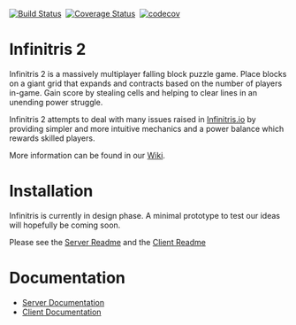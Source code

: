 [![Build Status](https://travis-ci.com/rolznz/infinitris2.svg?branch=master)](https://travis-ci.com/rolznz/infinitris2)&nbsp;
[![Coverage Status](https://coveralls.io/repos/github/rolznz/infinitris2/badge.svg)](https://coveralls.io/github/rolznz/infinitris2)&nbsp;
[![codecov](https://codecov.io/gh/rolznz/infinitris2/branch/master/graph/badge.svg)](https://codecov.io/gh/rolznz/infinitris2)&nbsp;

# Infinitris 2
Infinitris 2 is a massively multiplayer falling block puzzle game. Place blocks on a giant grid that expands and contracts based on the number of players in-game. Gain score by stealing cells and helping to clear lines in an unending power struggle.

Infinitris 2 attempts to deal with many issues raised in [Infinitris.io](https://github.com/rolznz/infinitris2/wiki/infinitris.io) by providing simpler and more intuitive mechanics and a power balance which rewards skilled players.

More information can be found in our [Wiki](https://github.com/rolznz/infinitris2/wiki/Home).

# Installation

Infinitris is currently in design phase. A minimal prototype to test our ideas will hopefully be coming soon.

Please see the [Server Readme](server/README.md) and the [Client Readme](client/README.md)

# Documentation

* [Server Documentation](https://rolznz.github.io/infinitris2-server-docs)
* [Client Documentation](https://rolznz.github.io/infinitris2-client-docs)